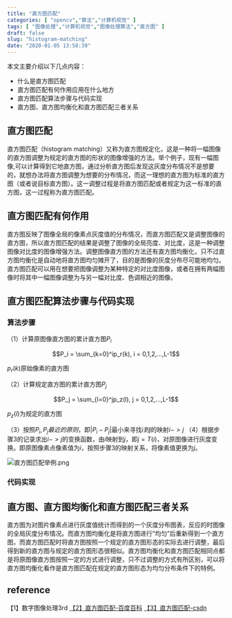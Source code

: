 ```yaml
---
title: "直方图匹配"
categories: [ "opencv","算法","计算机视觉" ]
tags: [ "图像处理","计算机视觉","图像处理算法","直方图" ]
draft: false
slug: "histogram-matching"
date: "2020-01-05 13:58:39"
---
```




本文主要介绍以下几点内容：

- 什么是直方图匹配
- 直方图匹配有何作用应用在什么地方
- 直方图匹配算法步骤与代码实现
- 直方图、直方图均衡化和直方图匹配三者关系


## 直方图匹配

直方图匹配（histogram matching）又称为直方图规定化，这是一种将一幅图像的直方图调整为规定的直方图的形状的图像增强的方法。举个例子，现有一幅图像,可以计算得到它地直方图，通过分析直方图后发现这灰度分布情况不是想要的，就想办法将直方图调整为想要的分布情况，而这一理想的直方图为标准的直方图（或者说目标直方图）。这一调整过程是将直方图匹配或者规定为这一标准的直方图，这一过程称为直方图匹配。

## 直方图匹配有何作用

直方图反映了图像全局的像素点灰度值的分布情况，而直方图匹配又是调整图像的直方图，所以直方图匹配的结果是调整了图像的全局亮度、对比度，这是一种调整图像对比度的图像增强方法。调整图像直方图的方法还有直方图均衡化，只不过直方图均衡化是自动地将直方图均匀摊开了，目的是图像的灰度分布尽可能地均匀。直方图匹配可以用在想要把图像调整为某种特定的对比度图像，或者在拥有两幅图像时将其中一幅图像调整为与另一幅对比度、色调相近的图像。

## 直方图匹配算法步骤与代码实现

### 算法步骤

（1）计算原图像直方图的累计直方图$P_i$

$$P_i = \sum_{k=0}^ip_r(k), i = 0,1,2,...,L-1$$



$p_r(k)$原始像素的直方图

（2）计算规定直方图的累计直方图$P_j$

$$P_j = \sum_{l=0}^jp_z(l), j = 0,1,2,...,L-1$$

$p_z(l)$为规定的直方图

（3）按照$P_i,P_j最近的原则$，即$|P_i - P_j|$最小来寻找$i到j$的映射$i->j$
（4）根据步骤3的记录求出$i->j$的变换函数，由$i$映射到$j$，即$j = T(i)$，对原图像进行灰度变换。即原图像素点像素值为$i$，按照步骤3的映射关系，将像素值更换为$j$。

![直方图匹配举例.png][1]

### 代码实现

## 直方图、直方图均衡化和直方图匹配三者关系
 
直方图为对图片像素点进行灰度值统计而得到的一个灰度分布图表，反应的时图像的全局灰度分布情况。而直方图均衡化是将直方图进行“均匀”后重新得到一个直方图，而直方图匹配时将直方图按照一个规定的直方图形态的实际去进行调整，最后得到新的直方图与规定的直方图形态很相似。直方图均衡化和直方图匹配相同点都是将原图像直方图按照一定的方式进行调整，只不过调整的方式有所区别，可以将直方图均衡化看作是直方图匹配在规定的直方图形态为均匀分布条件下的特例。

## reference

【1】数字图像处理3rd
[【2】直方图匹配-百度百科](https://baike.baidu.com/item/%E7%9B%B4%E6%96%B9%E5%9B%BE%E5%8C%B9%E9%85%8D)
[【3】直方图匹配-csdn](https://blog.csdn.net/u012372584/article/details/18231617)


  [1]: https://mangoroom.cn/usr/uploads/2020/01/3692266433.png